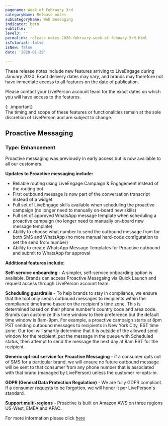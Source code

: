 ```yaml
---
pagename: Week of February 3rd
categoryName: Release notes
subCategoryName: Web messaging
indicator: both
subtitle: ''
level3: ''
permalink: release-notes-2020-february-week-of-febuary-3rd.html
isTutorial: false
isNew: false
date: '2020-01-29'

---
```


These release notes include new features arriving to LiveEngage during January 2020. Exact delivery dates may vary, and brands may therefore not have immediate access to all features on the date of publication.

Please contact your LivePerson account team for the exact dates on which you will have access to the features.

{: .important}  
The timing and scope of these features or functionalities remain at the sole discretion of LivePerson and are subject to change.

## Proactive Messaging
### Type: Enhancement

Proactive messaging was previously in early access but is now available to all our customers.
 
**Updates to Proactive messaging include:**
- Reliable routing using LiveEngage Campaign & Engagement instead of the routing bot
- First outbound message is now part of the conversation transcript instead of a widget
- Full set of LiveEngage skills available when scheduling the proactive campaign (no longer need to manually on-board new skills)
- Full set of approved WhatsApp message template when scheduling a proactive campaign (no longer need to manually on-board new message template)
- Ability to choose what number to send the outbound message from for both SMS and WhatsApp (no more manual hard-code configuration to set the send from number)
- Ability to create WhatsApp Message Templates for Proactive outbound and submit to WhatsApp for approval
 
**Additional features include:**

**Self-service onboarding** -  A simpler, self-service onboarding option is available. Brands can access Proactive Messgaing via Quick Launch and request access through LivePerson account team.
 
**Scheduling guardrails** - To help brands to stay in compliance, we ensure that the tool only sends outbound messages to recipients within the compliance timeframe based on the recipient's time zone. This is determined based on their phone number's country code and area code. Brands can customize this time window to their preference but the default time window is 8am-9pm. For example, a proactive campaign starts at 8pm PST sending outbound messages to recipients in New York City, EST time zone. Our tool will smartly determine that it is outside of the allowed send window for the recipient, put the message in the queue with Scheduled status, then attempt to send the message the next day at 8am EST for the recipient.
 
**Generic opt-out service for Proactive Messaging** - if a consumer opts out of SMS for a particular brand, we will ensure no future outbound message will be sent to that consumer from any phone number that is associated with that brand (managed by LivePerson) unless the customer re-opts-in. 
 
**GDPR (General Data Protection Regulation)** - We are fully GDPR compliant. If a consumer requests to be forgotten, we will honor it per LivePerson's standard. 
 
**Support multi-regions** - Proactive is built on Amazon AWS on three regions US-West, EMEA and APAC. 
 
For more information please click [here](https://knowledge.liveperson.com/messaging-channels-proactive-messaging-proactive-messaging-overview.html)
